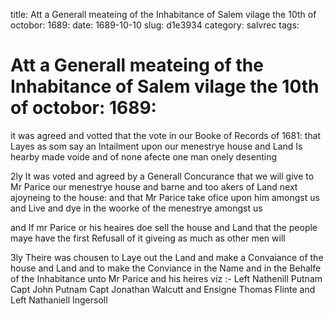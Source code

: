 title: Att a Generall meateing of the Inhabitance of Salem vilage the 10th of octobor: 1689:
date: 1689-10-10
slug: d1e3934
category: salvrec
tags: 


<div markdown class="doc" id="d1e3934">


# Att a Generall meateing of the Inhabitance of Salem vilage the 10th of octobor: 1689:

it was agreed and votted that the vote in our Booke of Records of 1681: that Layes as som say an Intailment upon our menestrye house and Land Is hearby made voide and of none afecte one man onely desenting

2ly It was voted and agreed by a Generall Concurance that we will give to Mr Parice our menestrye house and barne and too akers of Land next ajoyneing to the house: and that Mr Parice take ofice upon him amongst us and Live and dye in the woorke of the menestrye amongst us

and If mr Parice or his heaires doe sell the house and Land that the people maye have the first Refusall of it giveing as much as other men will

3ly Theire was chousen to Laye out the Land and make a Convaiance of the house and Land and to make the Conviance in the Name and in the Behalfe of the Inhabitance unto Mr Parice and his heires viz :- Left Nathenill Putnam Capt John Putnam Capt Jonathan Walcutt and Ensigne Thomas Flinte and Left Nathaniell Ingersoll
</div>